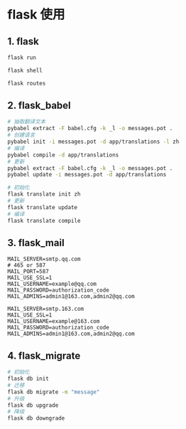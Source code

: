 # flask 使用

## 1. flask

```bash
flask run
```

```bash
flask shell
```

```bash
flask routes
```

## 2. flask_babel

```bash
# 抽取翻译文本
pybabel extract -F babel.cfg -k _l -o messages.pot .
# 创建语言
pybabel init -i messages.pot -d app/translations -l zh
# 编译
pybabel compile -d app/translations
# 更新
pybabel extract -F babel.cfg -k _l -o messages.pot .
pybabel update -i messages.pot -d app/translations
```

```bash
# 初始化
flask translate init zh
# 更新
flask translate update
# 编译
flask translate compile
```

## 3. flask_mail

```properties
MAIL_SERVER=smtp.qq.com
# 465 or 587
MAIL_PORT=587
MAIL_USE_SSL=1
MAIL_USERNAME=example@qq.com
MAIL_PASSWORD=authorization_code
MAIL_ADMINS=admin1@163.com,admin2@qq.com
```

```properties
MAIL_SERVER=smtp.163.com
MAIL_USE_SSL=1
MAIL_USERNAME=example@163.com
MAIL_PASSWORD=authorization_code
MAIL_ADMINS=admin1@163.com,admin2@qq.com
```

## 4. flask_migrate

```bash
# 初始化
flask db init
# 迁移
flask db migrate -m "message"
# 升级
flask db upgrade
# 降级
flask db downgrade
```
